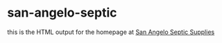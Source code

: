 # san-angelo-septic
this is the HTML output for the homepage at <a href="http://landersseptic.com/">San Angelo Septic Supplies</a>
